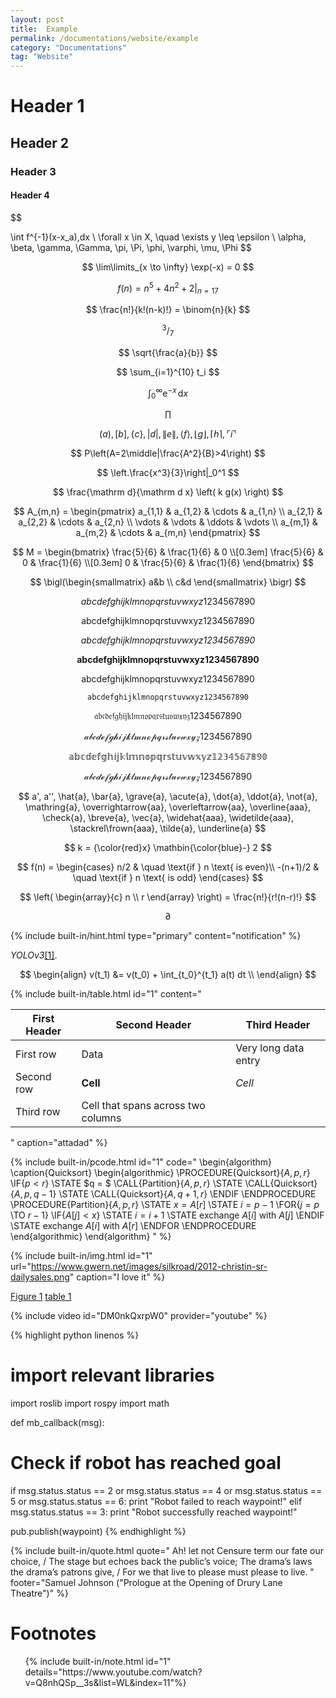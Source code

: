 ```yaml
---
layout: post
title:  Example
permalink: /documentations/website/example
category: "Documentations"
tag: "Website"
---
```


# Header 1

## Header 2

### Header 3

#### Header 4

$$

\int f^{-1}(x-x_a)\,dx
\\
\forall x \in X, \quad \exists y \leq \epsilon
\\
\alpha, \beta, \gamma, \Gamma, \pi, \Pi, \phi, \varphi, \mu, \Phi
$$

$$
\lim\limits_{x \to \infty} \exp(-x) = 0
$$

$$
f(n) = n^5 + 4n^2 + 2 |_{n=17}
$$

$$
\frac{n!}{k!(n-k)!} = \binom{n}{k}
$$

$$
^3/_7
$$

$$
\sqrt{\frac{a}{b}}
$$

$$
\sum_{i=1}^{10} t_i
$$

$$
\int_0^\infty \mathrm{e}^{-x}\,\mathrm{d}x
$$

$$
\prod
$$

$$
( a ), [ b ], \{ c \}, | d |, \| e \|,
\langle f \rangle, \lfloor g \rfloor,
\lceil h \rceil, \ulcorner i \urcorner
$$

$$
P\left(A=2\middle|\frac{A^2}{B}>4\right)
$$

$$
\left.\frac{x^3}{3}\right|_0^1
$$

$$
\frac{\mathrm d}{\mathrm d x} \left( k g(x) \right)
$$

$$
A_{m,n} = 
 \begin{pmatrix}
  a_{1,1} & a_{1,2} & \cdots & a_{1,n} \\
  a_{2,1} & a_{2,2} & \cdots & a_{2,n} \\
  \vdots  & \vdots  & \ddots & \vdots  \\
  a_{m,1} & a_{m,2} & \cdots & a_{m,n} 
 \end{pmatrix}
$$

$$
M = \begin{bmatrix}
       \frac{5}{6} & \frac{1}{6} & 0           \\[0.3em]
       \frac{5}{6} & 0           & \frac{1}{6} \\[0.3em]
       0           & \frac{5}{6} & \frac{1}{6}
     \end{bmatrix}
$$

$$
\bigl(\begin{smallmatrix}
a&b \\ c&d
\end{smallmatrix} \bigr)
$$

$$
abcdefghijklmnopqrstuvwxyz1234567890
$$

$$
\mathrm{abcdefghijklmnopqrstuvwxyz1234567890}
$$

$$
\mathit{abcdefghijklmnopqrstuvwxyz1234567890}
$$

$$
\mathbf{abcdefghijklmnopqrstuvwxyz1234567890}
$$

$$
\mathsf{abcdefghijklmnopqrstuvwxyz1234567890}
$$

$$
\mathtt{abcdefghijklmnopqrstuvwxyz1234567890}
$$

$$
\mathfrak{abcdefghijklmnopqrstuvwxyz1234567890}
$$

$$
\mathcal{abcdefghijklmnopqrstuvwxyz1234567890}
$$

$$
\mathbb{abcdefghijklmnopqrstuvwxyz1234567890}
$$

$$
\mathscr{abcdefghijklmnopqrstuvwxyz1234567890}
$$

$$
a', a'', \hat{a}, \bar{a}, \grave{a}, \acute{a}, \dot{a}, \ddot{a}, \not{a}, \mathring{a}, \overrightarrow{aa}, \overleftarrow{aa}, \overline{aaa}, \check{a}, \breve{a}, \vec{a}, \widehat{aaa}, \widetilde{aaa}, \stackrel\frown{aaa}, \tilde{a}, \underline{a}
$$

$$
k = {\color{red}x} \mathbin{\color{blue}-} 2
$$

$$
f(n) =
  \begin{cases}
    n/2       & \quad \text{if } n \text{ is even}\\
    -(n+1)/2  & \quad \text{if } n \text{ is odd}
  \end{cases}
$$

$$
\left(
    \begin{array}{c}
      n \\
      r
    \end{array}
  \right) = \frac{n!}{r!(n-r)!}
$$

$$
\partial
$$

{% include built-in/hint.html type="primary" content="notification" %}

*YOLOv3*[[1]](#ref-1).

$$
\begin{align}
v(t_1) &= v(t_0) + \int_{t_0}^{t_1} a(t) dt \\  
\end{align}
$$


{% include built-in/table.html id="1" content="

| First Header  | Second Header | Third Header         |
| ------------- | ------------- | -------------------- |
| First row     | Data          | Very long data entry |
| Second row    | **Cell**      | *Cell*               |
| Third row     | Cell that spans across two columns   ||

" 
caption="attadad" %}

{% include built-in/pcode.html id="1" code="
\begin{algorithm}
\caption{Quicksort}
\begin{algorithmic}
\PROCEDURE{Quicksort}{$A, p, r$}
    \IF{$p < r$} 
        \STATE $q = $ \CALL{Partition}{$A, p, r$}
        \STATE \CALL{Quicksort}{$A, p, q - 1$}
        \STATE \CALL{Quicksort}{$A, q + 1, r$}
    \ENDIF
\ENDPROCEDURE
\PROCEDURE{Partition}{$A, p, r$}
    \STATE $x = A[r]$
    \STATE $i = p - 1$
    \FOR{$j = p$ \TO $r - 1$}
        \IF{$A[j] < x$}
            \STATE $i = i + 1$
            \STATE exchange
            $A[i]$ with     $A[j]$
        \ENDIF
        \STATE exchange $A[i]$ with $A[r]$
    \ENDFOR
\ENDPROCEDURE
\end{algorithmic}
\end{algorithm}
" %}

{% include built-in/img.html id="1" url="https://www.gwern.net/images/silkroad/2012-christin-sr-dailysales.png" caption="I love it" %}

[Figure 1](#img-1)
[table 1](#table-1)

{% include video id="DM0nkQxrpW0" provider="youtube" %}


{% highlight python linenos %}
# import relevant libraries
import roslib
import rospy
import math

def mb_callback(msg):
  # Check if robot has reached goal
  if msg.status.status == 2 or msg.status.status == 4 or msg.status.status == 5 or msg.status.status == 6:
    print "Robot failed to reach waypoint!"
  elif msg.status.status == 3:
    print "Robot successfully reached waypoint!"
  
  pub.publish(waypoint)
{% endhighlight %}

{% include built-in/quote.html quote="
Ah! let not Censure term our fate our choice, / The stage but echoes back the public’s voice; The drama’s laws the drama’s patrons give, / For we that live to please must please to live.
"
footer="Samuel Johnson (\"Prologue at the Opening of Drury Lane Theatre\")"
%}

# Footnotes

<ol id="page-footnotes">
{% include built-in/note.html id="1" details="https://www.youtube.com/watch?v=Q8nhQSp__3s&list=WL&index=11"%}
</ol>
